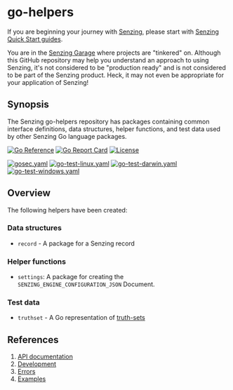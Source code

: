 # go-helpers

If you are beginning your journey with
[Senzing](https://senzing.com/),
please start with
[Senzing Quick Start guides](https://docs.senzing.com/quickstart/).

You are in the
[Senzing Garage](https://github.com/senzing-garage)
where projects are "tinkered" on.
Although this GitHub repository may help you understand an approach to using Senzing,
it's not considered to be "production ready" and is not considered to be part of the Senzing product.
Heck, it may not even be appropriate for your application of Senzing!

## Synopsis

The Senzing go-helpers repository has packages containing
common interface definitions, data structures, helper functions, and test data
used by other Senzing Go language packages.

[![Go Reference](https://pkg.go.dev/badge/github.com/senzing-garage/go-helpers.svg)](https://pkg.go.dev/github.com/senzing-garage/go-helpers)
[![Go Report Card](https://goreportcard.com/badge/github.com/senzing-garage/go-helpers)](https://goreportcard.com/report/github.com/senzing-garage/go-helpers)
[![License](https://img.shields.io/badge/License-Apache2-brightgreen.svg)](https://github.com/senzing-garage/go-helpers/blob/main/LICENSE)

[![gosec.yaml](https://github.com/senzing-garage/go-helpers/actions/workflows/gosec.yaml/badge.svg)](https://github.com/senzing-garage/go-helpers/actions/workflows/gosec.yaml)
[![go-test-linux.yaml](https://github.com/senzing-garage/go-helpers/actions/workflows/go-test-linux.yaml/badge.svg)](https://github.com/senzing-garage/go-helpers/actions/workflows/go-test-linux.yaml)
[![go-test-darwin.yaml](https://github.com/senzing-garage/go-helpers/actions/workflows/go-test-darwin.yaml/badge.svg)](https://github.com/senzing-garage/go-helpers/actions/workflows/go-test-darwin.yaml)
[![go-test-windows.yaml](https://github.com/senzing-garage/go-helpers/actions/workflows/go-test-windows.yaml/badge.svg)](https://github.com/senzing-garage/go-helpers/actions/workflows/go-test-windows.yaml)

## Overview

The following helpers have been created:

### Data structures

- `record` - A package for a Senzing record

### Helper functions

- `settings`:  A package for creating the `SENZING_ENGINE_CONFIGURATION_JSON` Document.

### Test data

- `truthset` - A Go representation of [truth-sets](https://github.com/senzing-garage/truth-sets)

## References

1. [API documentation](https://pkg.go.dev/github.com/senzing-garage/go-helpers)
1. [Development](docs/development.md)
1. [Errors](docs/errors.md)
1. [Examples](docs/examples.md)
